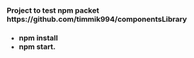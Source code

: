 <h3>Project to test npm packet https://github.com/timmik994/componentsLibrary<h3>
<ul>
  <li>npm install</li>
  <li>npm start.</li>
</ul>
